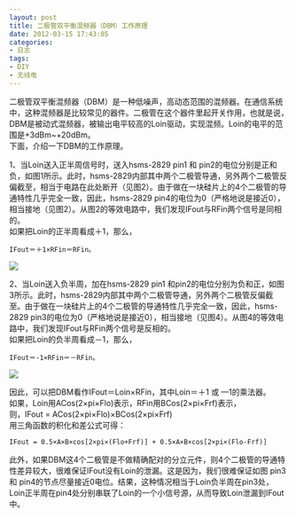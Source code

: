 ```yaml
---
layout: post
title: 二极管双平衡混频器（DBM）工作原理
date: 2012-03-15 17:43:05
categories:
- 日志
tags:
- DIY
- 无线电
---
```


二极管双平衡混频器（DBM）是一种低噪声，高动态范围的混频器。在通信系统中，这种混频器是比较常见的器件。二极管在这个器件里起开关作用，也就是说，DBM是被动式混频器，被输出电平较高的Loin驱动，实现混频。Loin的电平的范围是+3dBm~+20dBm。    
下面，介绍一下DBM的工作原理。

1、当Loin送入正半周信号时，送入hsms-2829 pin1 和 pin2的电位分别是正和负，如图1所示。此时，hsms-2829内部其中两个二极管导通，另外两个二极管反偏截至，相当于电路在此处断开（见图2）。由于做在一块硅片上的4个二极管的导通特性几乎完全一致，因此，hsms-2829 pin4的电位为0（严格地说是接近0），相当接地（见图2）。从图2的等效电路中，我们发现IFout与RFin两个信号是同相的。    
如果把Loin的正半周看成＋1，那么，

    IFout＝＋1×RFin＝RFin。

![](http://i1328.photobucket.com/albums/w532/xwlogic/dbm1_zpse0a9ba2e.jpg)

2、当Loin送入负半周，加在hsms-2829 pin1 和pin2的电位分别为负和正，如图3所示。此时，hsms-2829内部其中两个二极管导通，另外两个二极管反偏截至。由于做在一块硅片上的4个二极管的导通特性几乎完全一致，因此，hsms-2829 pin3的电位为0（严格地说是接近0），相当接地（见图4）。从图4的等效电路中，我们发现IFout与RFin两个信号是反相的。    
如果把Loin的负半周看成－1，那么，

    IFout＝-1×RFin＝－RFin。

![](http://i1328.photobucket.com/albums/w532/xwlogic/dbm2_zps9efda9c0.jpg)

因此，可以把DBM看作IFout＝Loin×RFin，其中Loin＝＋1 或 —1的乘法器。    
如果，Loin用ACos(2×pi×Flo)表示，RFin用BCos(2×pi×Frf)表示，    
则，IFout = ACos(2×pi×Flo)×BCos(2×pi×Frf)    
用三角函数的积化和差公式可得：    

    IFout = 0.5×A×B×cos[2×pi×(Flo+Frf)] + 0.5×A×B×cos[2×pi×(Flo-Frf)]

此外，如果DBM这4个二极管是不做精确配对的分立元件，则4个二极管的导通特性差异较大，很难保证IFout没有Loin的泄漏。这是因为，我们很难保证如图 pin3 和 pin4的节点尽量接近0电位。结果，这种情况相当于Loin负半周在pin3处，Loin正半周在pin4处分别串联了Loin的一个小信号源，从而导致Loin泄漏到IFout中。


